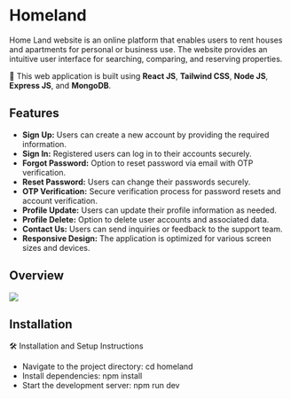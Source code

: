 
# Homeland

Home Land website is an online platform that enables users to rent houses and apartments for personal or business use. The website provides an intuitive user interface for searching, comparing, and reserving properties.

🚀 This web application is built using **React JS**, **Tailwind CSS**, **Node JS**, **Express JS**, and **MongoDB**.
## Features

- **Sign Up:** Users can create a new account by providing the required information.
- **Sign In:** Registered users can log in to their accounts securely.
- **Forgot Password:** Option to reset password via email with OTP verification.
- **Reset Password:** Users can change their passwords securely.
- **OTP Verification:** Secure verification process for password resets and account verification.
- **Profile Update:** Users can update their profile information as needed.
- **Profile Delete:** Option to delete user accounts and associated data.
- **Contact Us:** Users can send inquiries or feedback to the support team.
- **Responsive Design:** The application is optimized for various screen sizes and devices.


## Overview

![](https://github.com/Ashwinee111/HomeLand_RealEstate/assets/115965925/ce4a4b0e-cc39-4601-a5e3-03d1bff58733)



## Installation

🛠 Installation and Setup Instructions

- Navigate to the project directory: cd homeland
- Install dependencies: npm install
- Start the development server: npm run dev
